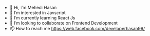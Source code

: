 - 👋 Hi, I’m Mehedi Hasan
- 👀 I’m interested in Javscript
- 🌱 I’m currently learning React Js
- 💞️ I’m looking to collaborate on Frontend Development
- 📫 How to reach me https://web.facebook.com/developerhasan99/

<!---
developerhasan99/developerhasan99 is a ✨ special ✨ repository because its `README.md` (this file) appears on your GitHub profile.
You can click the Preview link to take a look at your changes.
--->

